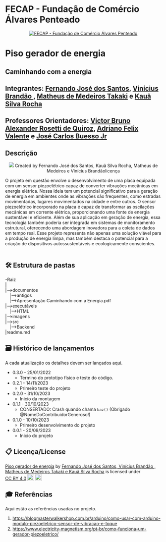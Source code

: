 # FECAP - Fundação de Comércio Álvares Penteado

<p align="center">
<a href= "https://www.fecap.br/"><img src="https://encrypted-tbn0.gstatic.com/images?q=tbn:ANd9GcRhZPrRa89Kma0ZZogxm0pi-tCn_TLKeHGVxywp-LXAFGR3B1DPouAJYHgKZGV0XTEf4AE&usqp=CAU" alt="FECAP - Fundação de Comércio Álvares Penteado" border="0"></a>
</p>

# Piso gerador de energia

## Caminhando com a energia

## Integrantes: <a href="https://www.linkedin.com/in/victorbarq/">Fernando José dos Santos</a>, <a href="https://www.linkedin.com/in/vin%C3%ADcius-brand%C3%A3o-3846141bb/">Vinícius Brandão </a>, <a href="https://www.linkedin.com/in/victorbarq/">Matheus de Medeiros Takaki</a> e <a href="https://www.linkedin.com/in/victorbarq/">Kauã Silva Rocha</a>

## Professores Orientadores: <a href="https://www.linkedin.com/in/victorbarq/">Victor Bruno Alexander Rosetti de Quiroz</a>, <a href="https://www.linkedin.com/in/adriano-valente-534576135/">Adriano Felix Valente</a> e <a href="https://www.linkedin.com/in/jbuesso/">José Carlos Buesso Jr</a>

## Descrição
<p align="center">
  <img src="https://cdn.discordapp.com/attachments/854183150773993523/1175062768697749524/Imagem_projeto.jpg?ex=6569dd7b&is=6557687b&hm=3fc126e1ddcdf178ca4ae6f10f70a7db2cdfc33c0f92c45ea03e46594dec0630&">
  Created by Fernando José dos Santos, Kauã Silva Rocha, Matheus de Medeiros e Vinícius Brandão<a href="https://creativecommons.org/licenses/by/4.0/?ref=chooser-v1"></a>licença
<p align="center">

O projeto em questão envolve o desenvolvimento de uma placa equipada com um sensor piezoelétrico capaz de converter vibrações mecânicas em energia elétrica. Nossa ideia tem um potencial significativo para a geração de energia em ambientes onde as vibrações são frequentes, como estradas movimentadas, lugares movimentados na cidade e entre outros. O sensor piezoelétrico incorporado na placa é capaz de transformar as oscilações mecânicas em corrente elétrica, proporcionando uma fonte de energia sustentável e eficiente. Além de sua aplicação em geração de energia, essa tecnologia também poderia ser integrada em sistemas de monitoramento estrutural, oferecendo uma abordagem inovadora para a coleta de dados em tempo real. Esse projeto representa não apenas uma solução viável para a produção de energia limpa, mas também destaca o potencial para a criação de dispositivos autossustentáveis e ecologicamente conscientes.
<br><br>

## 🛠 Estrutura de pastas

-Raiz<br>
|<br>
|-->documentos<br>
  &emsp;|-->antigos<br>
  &emsp;|-->Apresentação Caminhando com a Energia.pdf<br>
|-->executáveis<br>
  &emsp;|-->HTML<br>
|-->imagens<br>
|-->src<br>
  &emsp;|-->Backend<br>
|readme.md<br>



## 🗃 Histórico de lançamentos

A cada atualização os detalhes devem ser lançados aqui.

* 0.3.0 - 25/01/2022
    * Termino do prototipo físico e teste do código.
* 0.2.1 - 14/11/2023
    * Primeiro teste do projeto
* 0.2.0 - 31/10/2023
    * Inicio da montagem
* 0.1.1 - 30/10/2023
    * CONSERTADO: Crash quando chama `baz()` (Obrigado @NomeDoContribuidorGeneroso!)
* 0.1.0 - 10/10/2023
    * Primeiro desenvolvimento do projeto
* 0.0.1 - 20/09/2023
    * Inicio do projeto

## 📋 Licença/License
<p xmlns:cc="http://creativecommons.org/ns#" xmlns:dct="http://purl.org/dc/terms/"><a property="dct:title" rel="cc:attributionURL" href="https://github.com/2023-2-NADS1/Grupo5/tree/main">Piso gerador de energia</a> by <a rel="cc:attributionURL dct:creator" property="cc:attributionName" href="https://www.linkedin.com/in/vinícius-brandão-3846141bb/">Fernando José dos Santos, Vinícius Brandão , Matheus de Medeiros Takaki e Kauã Silva Rocha</a> is licensed under <a href="http://creativecommons.org/licenses/by/4.0/?ref=chooser-v1" target="_blank" rel="license noopener noreferrer" style="display:inline-block;">CC BY 4.0<img style="height:22px!important;margin-left:3px;vertical-align:text-bottom;" src="https://mirrors.creativecommons.org/presskit/icons/cc.svg?ref=chooser-v1"><img style="height:22px!important;margin-left:3px;vertical-align:text-bottom;" src="https://mirrors.creativecommons.org/presskit/icons/by.svg?ref=chooser-v1"></a></p>


## 🎓 Referências

Aqui estão as referências usadas no projeto.

1. <https://blogmasterwalkershop.com.br/arduino/como-usar-com-arduino-modulo-piezoeletrico-sensor-de-vibracao-e-toque>
2. <https://www.electricity-magnetism.org/pt-br/como-funciona-um-gerador-piezoeletrico/>

